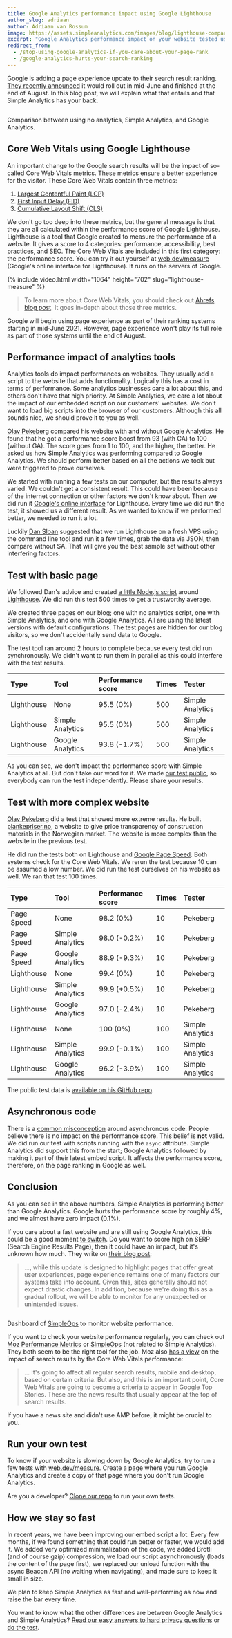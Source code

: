 ```yaml
---
title: Google Analytics performance impact using Google Lighthouse
author_slug: adriaan
author: Adriaan van Rossum
image: https://assets.simpleanalytics.com/images/blog/lighthouse-compare-share-image.png
excerpt: "Google Analytics performance impact on your website tested using Lighthouse"
redirect_from:
  - /stop-using-google-analytics-if-you-care-about-your-page-rank
  - /google-analytics-hurts-your-search-ranking
---
```


Google is adding a page experience update to their search result ranking. [They recently announced](https://developers.google.com/search/blog/2021/04/more-details-page-experience) it would roll out in mid-June and finished at the end of August. In this blog post, we will explain what that entails and that Simple Analytics has your back.

<img loading="lazy" class="border-radius" src="https://assets.simpleanalytics.com/images/blog/lighthouse-compare-share-image.png" alt="">
<p class="caption">Comparison between using no analytics, Simple Analytics, and Google Analytics.</p>

## Core Web Vitals using Google Lighthouse

An important change to the Google search results will be the impact of so-called Core Web Vitals metrics. These metrics ensure a better experience for the visitor. These Core Web Vitals contain three metrics:

1. [Largest Contentful Paint (LCP)](https://web.dev/lcp/)
1. [First Input Delay (FID)](https://web.dev/fid/)
1. [Cumulative Layout Shift (CLS)](https://web.dev/cls/)

We don't go too deep into these metrics, but the general message is that they are all calculated within the performance score of Google Lighthouse. Lighthouse is a tool that Google created to measure the performance of a website. It gives a score to 4 categories: performance, accessibility, best practices, and SEO. The Core Web Vitals are included in this first category: the performance score. You can try it out yourself at [web.dev/measure](https://web.dev/measure/) (Google's online interface for Lighthouse). It runs on the servers of Google.

{% include video.html width="1064" height="702" slug="lighthouse-measure" %}

> To learn more about Core Web Vitals, you should check out [Ahrefs blog post](https://ahrefs.com/blog/core-web-vitals/). It goes in-depth about those three metrics.

Google will begin using page experience as part of their ranking systems starting in mid-June 2021. However, page experience won't play its full role as part of those systems until the end of August.

## Performance impact of analytics tools

Analytics tools do impact performances on websites. They usually add a script to the website that adds functionality. Logically this has a cost in terms of performance. Some analytics businesses care a lot about this, and others don't have that high priority. At Simple Analytics, we care a lot about the impact of our embedded script on our customers' websites. We don't want to load big scripts into the browser of our customers. Although this all sounds nice, we should prove it to you as well.

[Olav Pekeberg](https://twitter.com/pekeberg_com/status/1387804377545650177) compared his website with and without Google Analytics. He found that he got a performance score boost from 93 (with GA) to 100 (without GA). The score goes from 1 to 100, and the higher, the better. He asked us how Simple Analytics was performing compared to Google Analytics. We should perform better based on all the actions we took but were triggered to prove ourselves.

We started with running a few tests on our computer, but the results always varied. We couldn't get a consistent result. This could have been because of the internet connection or other factors we don't know about. Then we did run it [Google's online interface](https://web.dev/measure/) for Lighthouse. Every time we did run the test, it showed us a different result. As we wanted to know if we performed better, we needed to run it a lot.

Luckily [Dan Sloan](https://twitter.com/Lucid_Dan/status/1387998872400666627) suggested that we run Lighthouse on a fresh VPS using the command line tool and run it a few times, grab the data via JSON, then compare without SA. That will give you the best sample set without other interfering factors.

## Test with basic page

We followed Dan's advice and created [a little Node.js script](https://github.com/simpleanalytics/lighthouse-test) around [Lighthouse](https://github.com/GoogleChrome/lighthouse). We did run this test 500 times to get a trustworthy average.

We created three pages on our blog; one with no analytics script, one with Simple Analytics, and one with Google Analytics. All are using the latest versions with default configurations. The test pages are hidden for our blog visitors, so we don't accidentally send data to Google.

The test tool ran around 2 hours to complete because every test did run synchronously. We didn't want to run them in parallel as this could interfere with the test results.

| Type       | Tool             | Performance score | Times | Tester           |
| :--------- | :--------------- | :---------------- | :---- | :--------------- |
| Lighthouse | None             | 95.5 (0%)         | 500   | Simple Analytics |
| Lighthouse | Simple Analytics | 95.5 (0%)         | 500   | Simple Analytics |
| Lighthouse | Google Analytics | 93.8 (-1.7%)      | 500   | Simple Analytics |

As you can see, we don't impact the performance score with Simple Analytics at all. But don't take our word for it. We made [our test public](https://github.com/simpleanalytics/lighthouse-test), so everybody can run the test independently. Please share your results.

## Test with more complex website

[Olav Pekeberg](https://twitter.com/pekeberg_com/status/1388070063400497152) did a test that showed more extreme results. He built [plankepriser.no](https://plankepriser.no), a website to give price transparency of construction materials in the Norwegian market. The website is more complex than the website in the previous test.

He did run the tests both on Lighthouse and [Google Page Speed](https://developers.google.com/speed/pagespeed/insights/). Both systems check for the Core Web Vitals. We rerun the test because 10 can be assumed a low number. We did run the test ourselves on his website as well. We ran that test 100 times.

| Type       | Tool             | Performance score | Times | Tester           |
| :--------- | :--------------- | :---------------- | :---- | :--------------- |
| Page Speed | None             | 98.2 (0%)         | 10    | Pekeberg         |
| Page Speed | Simple Analytics | 98.0 (-0.2%)      | 10    | Pekeberg         |
| Page Speed | Google Analytics | 88.9 (-9.3%)      | 10    | Pekeberg         |
| Lighthouse | None             | 99.4 (0%)         | 10    | Pekeberg         |
| Lighthouse | Simple Analytics | 99.9 (+0.5%)      | 10    | Pekeberg         |
| Lighthouse | Google Analytics | 97.0 (-2.4%)      | 10    | Pekeberg         |
| Lighthouse | None             | 100 (0%)          | 100   | Simple Analytics |
| Lighthouse | Simple Analytics | 99.9 (-0.1%)      | 100   | Simple Analytics |
| Lighthouse | Google Analytics | 96.2 (-3.9%)      | 100   | Simple Analytics |

The public test data is [available on his GitHub repo](https://github.com/olavp/impact-of-analytics-on-core-web-vitals#readme).

## Asynchronous code

There is a [common misconception](https://twitter.com/ismael_fi/status/1388417954350514178) around asynchronous code. People believe there is no impact on the performance score. This belief is **not** valid. We did run our test with scripts running with the `async` attribute. Simple Analytics did support this from the start; Google Analytics followed by making it part of their latest embed script. It affects the performance score, therefore, on the page ranking in Google as well.

## Conclusion

As you can see in the above numbers, Simple Analytics is performing better than Google Analytics. Google hurts the performance score by roughly 4%, and we almost have zero impact (0.1%).

If you care about a fast website and are still using Google Analytics, this could be a good moment [to switch](https://simpleanalytics.com/the-easy-answer). Do you want to score high on SERP (Search Engine Results Page), then it could have an impact, but it's unknown how much. They write on [their blog post](https://developers.google.com/search/blog/2021/04/more-details-page-experience#gradual-rollout):

> ..., while this update is designed to highlight pages that offer great user experiences, page experience remains one of many factors our systems take into account. Given this, sites generally should not expect drastic changes. In addition, because we're doing this as a gradual rollout, we will be able to monitor for any unexpected or unintended issues.

<img loading="lazy" class="border" src="/images/2021-04/simpleops.jpg" alt="">
<p class="caption">Dashboard of <a href="https://simpleops.io">SimpleOps</a> to monitor website performance.</p>

If you want to check your website performance regularly, you can check out [Moz Performance Metrics](https://moz.com/blog/performance-metrics-beta) or [SimpleOps](https://simpleops.io/) (not related to Simple Analytics). They both seem to be the right tool for the job. Moz also [has a view](https://moz.com/blog/core-web-vitals) on the impact of search results by the Core Web Vitals performance:

> ... It's going to affect all regular search results, mobile and desktop, based on certain criteria. But also, and this is an important point, Core Web Vitals are going to become a criteria to appear in Google Top Stories. These are the news results that usually appear at the top of search results.

If you have a news site and didn't use AMP before, it might be crucial to you.

## Run your own test

To know if your website is slowing down by Google Analytics, try to run a few tests with [web.dev/measure](https://web.dev/measure/). Create a page where you run Google Analytics and create a copy of that page where you don't run Google Analytics.

Are you a developer? [Clone our repo](https://github.com/simpleanalytics/lighthouse-test) to run your own tests.

## How we stay so fast

In recent years, we have been improving our embed script a lot. Every few months, if we found something that could run better or faster, we would add it. We added very optimized minimalization of the code, we added Brotli (and of course gzip) compression, we load our script asynchronously (loads the content of the page first), we replaced our unload function with the async Beacon API (no waiting when navigating), and made sure to keep it small in size.

We plan to keep Simple Analytics as fast and well-performing as now and raise the bar every time.

You want to know what the other differences are between Google Analytics and Simple Analytics? [Read our easy answers to hard privacy questions](https://simpleanalytics.com/the-easy-answer) or [do the test](https://simpleanalytics.com/compare-google-with-simple-analytics).
